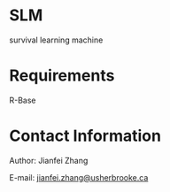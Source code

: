 # SLM
survival learning machine

# Requirements
R-Base


# Contact Information
Author: Jianfei Zhang

E-mail: jianfei.zhang@usherbrooke.ca
